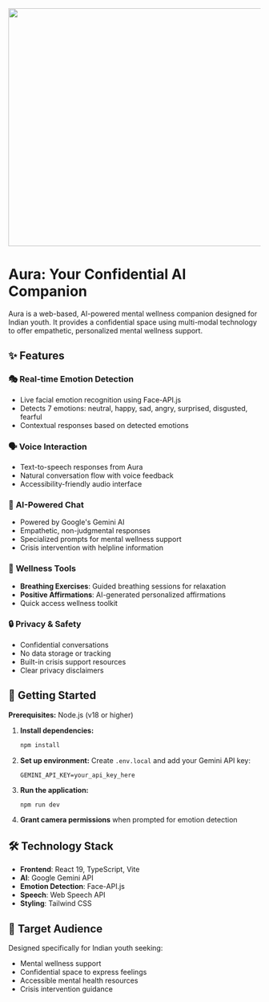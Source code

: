 <div align="center">
<img width="1200" height="475" alt="GHBanner" src="https://github.com/user-attachments/assets/0aa67016-6eaf-458a-adb2-6e31a0763ed6" />
</div>

# Aura: Your Confidential AI Companion

Aura is a web-based, AI-powered mental wellness companion designed for Indian youth. It provides a confidential space using multi-modal technology to offer empathetic, personalized mental wellness support.

## ✨ Features

### 🎭 **Real-time Emotion Detection**
- Live facial emotion recognition using Face-API.js
- Detects 7 emotions: neutral, happy, sad, angry, surprised, disgusted, fearful
- Contextual responses based on detected emotions

### 🗣️ **Voice Interaction**
- Text-to-speech responses from Aura
- Natural conversation flow with voice feedback
- Accessibility-friendly audio interface

### 💬 **AI-Powered Chat**
- Powered by Google's Gemini AI
- Empathetic, non-judgmental responses
- Specialized prompts for mental wellness support
- Crisis intervention with helpline information

### 🧘 **Wellness Tools**
- **Breathing Exercises**: Guided breathing sessions for relaxation
- **Positive Affirmations**: AI-generated personalized affirmations
- Quick access wellness toolkit

### 🔒 **Privacy & Safety**
- Confidential conversations
- No data storage or tracking
- Built-in crisis support resources
- Clear privacy disclaimers

## 🚀 Getting Started

**Prerequisites:** Node.js (v18 or higher)

1. **Install dependencies:**
   ```bash
   npm install
   ```

2. **Set up environment:**
   Create `.env.local` and add your Gemini API key:
   ```
   GEMINI_API_KEY=your_api_key_here
   ```

3. **Run the application:**
   ```bash
   npm run dev
   ```

4. **Grant camera permissions** when prompted for emotion detection

## 🛠️ Technology Stack

- **Frontend**: React 19, TypeScript, Vite
- **AI**: Google Gemini API
- **Emotion Detection**: Face-API.js
- **Speech**: Web Speech API
- **Styling**: Tailwind CSS

## 🎯 Target Audience

Designed specifically for Indian youth seeking:
- Mental wellness support
- Confidential space to express feelings
- Accessible mental health resources
- Crisis intervention guidance
